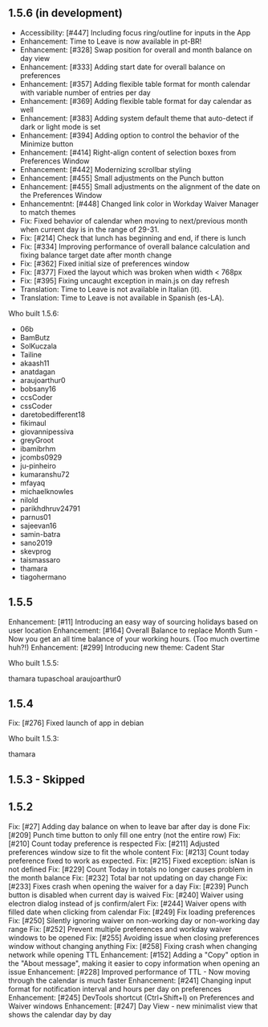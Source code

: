 ## 1.5.6 (in development)

<!--- Begin changes - Do not remove -->

-   Accessibility: [#447] Including focus ring/outline for inputs in the App
-   Enhancement: Time to Leave is now available in pt-BR!
-   Enhancement: [#328] Swap position for overall and month balance on day view
-   Enhancement: [#333] Adding start date for overall balance on preferences
-   Enhancement: [#357] Adding flexible table format for month calendar with variable number of entries per day
-   Enhancement: [#369] Adding flexible table format for day calendar as well
-   Enhancement: [#383] Adding system default theme that auto-detect if dark or light mode is set
-   Enhancement: [#394] Adding option to control the behavior of the Minimize button
-   Enhancement: [#414] Right-align content of selection boxes from Preferences Window
-   Enhancement: [#442] Modernizing scrollbar styling
-   Enhancement: [#455] Small adjustments on the Punch button
-   Enhancement: [#455] Small adjustments on the alignment of the date on the Preferences Window
-   Enhancementnt: [#448] Changed link color in Workday Waiver Manager to match themes
-   Fix: Fixed behavior of calendar when moving to next/previous month when current day is in the range of 29-31.
-   Fix: [#214] Check that lunch has beginning and end, if there is lunch
-   Fix: [#334] Improving performance of overall balance calculation and fixing balance target date after month change
-   Fix: [#362] Fixed initial size of preferences window
-   Fix: [#377] Fixed the layout which was broken when width < 768px
-   Fix: [#395] Fixing uncaught exception in main.js on day refresh
-   Translation: Time to Leave is not available in Italian (it).
-   Translation: Time to Leave is not available in Spanish (es-LA).

<!--- End changes - Do not remove -->

Who built 1.5.6:

<!--- Begin users - Do not remove -->

-   06b
-   BamButz
-   SolKuczala
-   Tailine
-   akaash11
-   anatdagan
-   araujoarthur0
-   bobsany16
-   ccsCoder
-   cssCoder
-   daretobedifferent18
-   fikimaul
-   giovannipessiva
-   greyGroot
-   ibamibrhm
-   jcombs0929
-   ju-pinheiro
-   kumaranshu72
-   mfayaq
-   michaelknowles
-   nilold
-   parikhdhruv24791
-   parnus01
-   sajeevan16
-   samin-batra
-   sano2019
-   skevprog
-   taismassaro
-   thamara
-   tiagohermano

<!--- End users - Do not remove -->

## 1.5.5

Enhancement: [#11] Introducing an easy way of sourcing holidays based on user location
Enhancement: [#164] Overall Balance to replace Month Sum - Now you get an all time balance of your working hours. (Too much overtime huh?!)
Enhancement: [#299] Introducing new theme: Cadent Star

Who built 1.5.5:

thamara
tupaschoal
araujoarthur0

## 1.5.4

Fix: [#276] Fixed launch of app in debian

Who built 1.5.3:

thamara

## 1.5.3 - Skipped

## 1.5.2

Fix: [#27] Adding day balance on when to leave bar after day is done
Fix: [#209] Punch time button to only fill one entry (not the entire row)
Fix: [#210] Count today preference is respected
Fix: [#211] Adjusted preferences window size to fit the whole content
Fix: [#213] Count today preference fixed to work as expected.
Fix: [#215] Fixed exception: isNan is not defined
Fix: [#229] Count Today in totals no longer causes problem in the month balance
Fix: [#232] Total bar not updating on day change
Fix: [#233] Fixes crash when opening the waiver for a day
Fix: [#239] Punch button is disabled when current day is waived
Fix: [#240] Waiver using electron dialog instead of js confirm/alert
Fix: [#244] Waiver opens with filled date when clicking from calendar
Fix: [#249] Fix loading preferences
Fix: [#250] Silently ignoring waiver on non-working day or non-working day range
Fix: [#252] Prevent multiple preferences and workday waiver windows to be opened
Fix: [#255] Avoiding issue when closing preferences window without changing anything
Fix: [#258] Fixing crash when changing network while opening TTL
Enhancement: [#152] Adding a "Copy" option in the "About message", making it easier to copy information when opening an issue
Enhancement: [#228] Improved performance of TTL - Now moving through the calendar is much faster
Enhancement: [#241] Changing input format for notification interval and hours per day on preferences
Enhancement: [#245] DevTools shortcut (Ctrl+Shift+I) on Preferences and Waiver windows
Enhancement: [#247] Day View - new minimalist view that shows the calendar day by day
